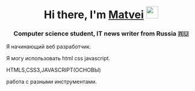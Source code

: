 <h1 align="center">Hi there, I'm <a href="https://daniilshat.ru/" target="_blank">Matvei</a> 
<img src="https://github.com/blackcater/blackcater/raw/main/images/Hi.gif" height="32"/></h1>
<h3 align="center">Computer science student, IT news writer from Russia 🇷🇺</h3>
Я начинающий веб разработчик.



Я могу использовать html css javascript.



HTMLS,CSS3,JAVASCRIPT(ОСНОВЫ)



работа с разными инструментами.







